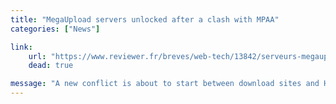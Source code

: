 ```yaml
---
title: "MegaUpload servers unlocked after a clash with MPAA"
categories: ["News"]

link:
    url: "https://www.reviewer.fr/breves/web-tech/13842/serveurs-megaupload-enfin-etre-debloques.html"
    dead: true

message: "A new conflict is about to start between download sites and Hollywood."
---
```

